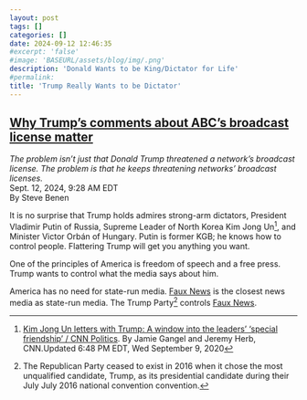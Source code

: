 ```yaml
---
layout: post
tags: []
categories: []
date: 2024-09-12 12:46:35
#excerpt: 'false'
#image: 'BASEURL/assets/blog/img/.png'
description: 'Donald Wants to be King/Dictator for Life'
#permalink:
title: 'Trump Really Wants to be Dictator'
---
```



## [Why Trump’s comments about ABC’s broadcast license matter](https://www.msnbc.com/rachel-maddow-show/maddowblog/trumps-comments-abcs-broadcast-license-matter-rcna170786)
*The problem isn’t just that Donald Trump threatened a network’s broadcast license. The problem is that he keeps threatening networks’ broadcast licenses.*<br />Sept. 12, 2024, 9:28 AM EDT<br />By Steve Benen
[^11]: [Kim Jong Un letters with Trump: A window into the leaders’ ‘special friendship’ / CNN Politics](https://www.cnn.com/2020/09/09/politics/kim-jong-un-trump-letters-rage-book/index.html). By Jamie Gangel and Jeremy Herb, CNN.Updated 6:48 PM EDT, Wed September 9, 2020

It is no surprise that Trump holds admires strong-arm dictators, President Vladimir Putin of Russia, Supreme Leader of North Korea Kim Jong Un[^11], and Minister Victor Orbán of Hungary. Putin is former KGB; he knows how to control people. Flattering Trump will get you anything you want.

One of the principles of America is freedom of speech and a free press. Trump wants to control what the media says about him.

America has no need for state-run media. [Faux News](https://foxnews.com) is the closest news media as state-run media. The Trump Party[^12] controls [Faux News](https://foxnews.com). 

[^12]: The Republican Party ceased to exist in 2016 when it chose the most unqualified candidate, Trump, as its presidential candidate during their July July 2016 national  convention convention. 

